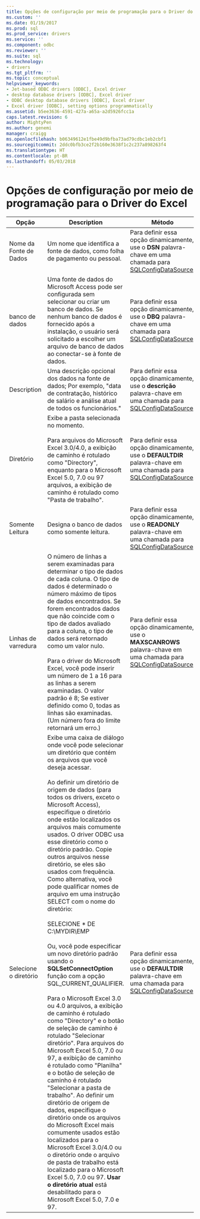 ```yaml
---
title: Opções de configuração por meio de programação para o Driver do Excel | Microsoft Docs
ms.custom: ''
ms.date: 01/19/2017
ms.prod: sql
ms.prod_service: drivers
ms.service: ''
ms.component: odbc
ms.reviewer: ''
ms.suite: sql
ms.technology:
- drivers
ms.tgt_pltfrm: ''
ms.topic: conceptual
helpviewer_keywords:
- Jet-based ODBC drivers [ODBC], Excel driver
- desktop database drivers [ODBC], Excel driver
- ODBC desktop database drivers [ODBC], Excel driver
- Excel driver [ODBC], setting options programmatically
ms.assetid: b5ee3636-4591-427a-a65a-a2d5926fcc1a
caps.latest.revision: 6
author: MightyPen
ms.author: genemi
manager: craigg
ms.openlocfilehash: b06349612e1fbe49d9bfba73ad79cdbc1eb2cbf1
ms.sourcegitcommit: 2ddc0bfb3ce2f2b160e3638f1c2c237a898263f4
ms.translationtype: HT
ms.contentlocale: pt-BR
ms.lasthandoff: 05/03/2018
---
```

# <a name="setting-options-programmatically-for-the-excel-driver"></a>Opções de configuração por meio de programação para o Driver do Excel
|Opção|Description|Método|  
|------------|-----------------|------------|  
|Nome da Fonte de Dados|Um nome que identifica a fonte de dados, como folha de pagamento ou pessoal.|Para definir essa opção dinamicamente, use o **DSN** palavra-chave em uma chamada para [SQLConfigDataSource](../../odbc/microsoft/odbc-jet-sqlconfigdatasource-excel-driver.md).|  
|banco de dados|Uma fonte de dados do Microsoft Access pode ser configurada sem selecionar ou criar um banco de dados. Se nenhum banco de dados é fornecido após a instalação, o usuário será solicitado a escolher um arquivo de banco de dados ao conectar-se à fonte de dados.|Para definir essa opção dinamicamente, use o **DBQ** palavra-chave em uma chamada para [SQLConfigDataSource](../../odbc/microsoft/odbc-jet-sqlconfigdatasource-excel-driver.md).|  
|Description|Uma descrição opcional dos dados na fonte de dados; Por exemplo, "data de contratação, histórico de salário e análise atual de todos os funcionários."|Para definir essa opção dinamicamente, use o **descrição** palavra-chave em uma chamada para [SQLConfigDataSource](../../odbc/microsoft/odbc-jet-sqlconfigdatasource-excel-driver.md).|  
|Diretório|Exibe a pasta selecionada no momento.<br /><br /> Para arquivos do Microsoft Excel 3.0/4.0, a exibição de caminho é rotulado como "Directory", enquanto para o Microsoft Excel 5.0, 7.0 ou 97 arquivos, a exibição de caminho é rotulado como "Pasta de trabalho".|Para definir essa opção dinamicamente, use o **DEFAULTDIR** palavra-chave em uma chamada para [SQLConfigDataSource](../../odbc/microsoft/odbc-jet-sqlconfigdatasource-excel-driver.md).|  
|Somente Leitura|Designa o banco de dados como somente leitura.|Para definir essa opção dinamicamente, use o **READONLY** palavra-chave em uma chamada para [SQLConfigDataSource](../../odbc/microsoft/odbc-jet-sqlconfigdatasource-excel-driver.md).|  
|Linhas de varredura|O número de linhas a serem examinadas para determinar o tipo de dados de cada coluna. O tipo de dados é determinado o número máximo de tipos de dados encontrados. Se forem encontrados dados que não coincide com o tipo de dados avaliado para a coluna, o tipo de dados será retornado como um valor nulo.<br /><br /> Para o driver do Microsoft Excel, você pode inserir um número de 1 a 16 para as linhas a serem examinadas. O valor padrão é 8; Se estiver definido como 0, todas as linhas são examinadas. (Um número fora do limite retornará um erro.)|Para definir essa opção dinamicamente, use o **MAXSCANROWS** palavra-chave em uma chamada para [SQLConfigDataSource](../../odbc/microsoft/odbc-jet-sqlconfigdatasource-excel-driver.md).|  
|Selecione o diretório|Exibe uma caixa de diálogo onde você pode selecionar um diretório que contém os arquivos que você deseja acessar.<br /><br /> Ao definir um diretório de origem de dados (para todos os drivers, exceto o Microsoft Access), especifique o diretório onde estão localizados os arquivos mais comumente usados. O driver ODBC usa esse diretório como o diretório padrão. Copie outros arquivos nesse diretório, se eles são usados com frequência. Como alternativa, você pode qualificar nomes de arquivo em uma instrução SELECT com o nome do diretório:<br /><br /> SELECIONE \* DE C:\MYDIR\EMP<br /><br /> Ou, você pode especificar um novo diretório padrão usando o **SQLSetConnectOption** função com a opção SQL_CURRENT_QUALIFIER.<br /><br /> Para o Microsoft Excel 3.0 ou 4.0 arquivos, a exibição de caminho é rotulado como "Directory" e o botão de seleção de caminho é rotulado "Selecionar diretório". Para arquivos do Microsoft Excel 5.0, 7.0 ou 97, a exibição de caminho é rotulado como "Planilha" e o botão de seleção de caminho é rotulado "Selecionar a pasta de trabalho". Ao definir um diretório de origem de dados, especifique o diretório onde os arquivos do Microsoft Excel mais comumente usados estão localizados para o Microsoft Excel 3.0/4.0 ou o diretório onde o arquivo de pasta de trabalho está localizado para o Microsoft Excel 5.0, 7.0 ou 97. **Usar o diretório atual** está desabilitado para o Microsoft Excel 5.0, 7.0 e 97.|Para definir essa opção dinamicamente, use o **DEFAULTDIR** palavra-chave em uma chamada para [SQLConfigDataSource](../../odbc/microsoft/odbc-jet-sqlconfigdatasource-excel-driver.md).|
